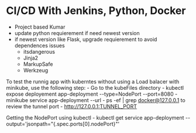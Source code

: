 # CI/CD With Jenkins, Python, Docker

- Project based Kumar
- update python requierement if need newest version
- if newest version like Flask, upgrade requierement to avoid dependences issues
    - itsdangerous
    - Jinja2
    - MarkupSafe
    - Werkzeug

To test the runnig app with kuberntes without using a Load balacer with minikube, use the following step:
    - Go to the kubeFiles directory
    - kubectl expose deployement app-deployment --type=NodePort --port=8080
    - minikube service app-deployment --url
    - ps -ef | grep docker@127.0.0.1 to review the tunnel port 
    - http://127.0.0.1:TUNNEL_PORT

Getting the NodePort using kubectl
    - kubectl get service app-deployment --output='jsonpath="{.spec.ports[0].nodePort}"'
